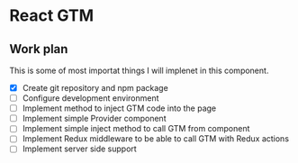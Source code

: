 # React GTM

## Work plan
This is some of most importat things I will implenet in this component.

- [x] Create git repository and npm package
- [ ] Configure development environment
- [ ] Implement method to inject GTM code into the page
- [ ] Implement simple Provider component
- [ ] Implement simple inject method to call GTM from component
- [ ] Implement Redux middleware to be able to call GTM with Redux actions
- [ ] Implement server side support
